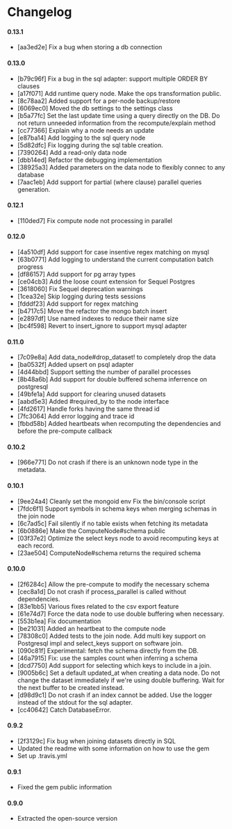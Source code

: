 # Changelog


#### 0.13.1
- [aa3ed2e] Fix a bug when storing a db connection

#### 0.13.0
- [b79c96f] Fix a bug in the sql adapter: support multiple ORDER BY clauses
- [a17f071] Add runtime query node. Make the ops transformation public.
- [8c78aa2] Added support for a per-node backup/restore
- [6069ec0] Moved the db settings to the settings class
- [b5a77fc] Set the last update time using a query directly on the DB. Do not return unneeded information from the recompute/explain method
- [cc77366] Explain why a node needs an update
- [e87ba14] Add logging to the sql query node
- [5d82dfc] Fix logging during the sql table creation.
- [7390264] Add a read-only data node
- [dbb14ed] Refactor the debugging implementation
- [38925a3] Added parameters on the data node to flexibly connec to any database
- [7aac1eb] Add support for partial (where clause) parallel queries generation.

#### 0.12.1
- [110ded7] Fix compute node not processing in parallel

#### 0.12.0
- [4a510df] Add support for case insentive regex matching on mysql
- [63b0771] Add logging to understand the current computation batch progress
- [df86157] Add support for pg array types
- [ce04cb3] Add the loose count extension for Sequel Postgres
- [3618060] Fix Sequel deprecation warnings
- [1cea32e] Skip logging during tests sessions
- [fdddf23] Add support for regex matching
- [b4717c5] Move the refactor the mongo batch insert
- [e2897df] Use named indexes to reduce their name size
- [bc4f598] Revert to insert_ignore to support mysql adapter

#### 0.11.0
- [7c09e8a] Add data_node#drop_dataset! to completely drop the data
- [ba0532f] Added upsert on psql adapter
- [4d44bbd] Support setting the number of parallel processes
- [8b48a6b] Add support for double buffered schema inferrence on postgresql
- [49bfe1a] Add support for clearing unused datasets
- [aabd5e3] Added #required_by to the node interface
- [4fd2617] Handle forks having the same thread id
- [7fc3064] Add error logging and trace id
- [fbbd58b] Added heartbeats when recomputing the dependencies and before the pre-compute callback

#### 0.10.2
- [966e771] Do not crash if there is an unknown node type in the metadata.

#### 0.10.1
- [9ee24a4] Cleanly set the mongoid env Fix the bin/console script
- [7fdc6f1] Support symbols in schema keys when merging schemas in the join node
- [6c7ad5c] Fail silently if no table exists when fetching its metadata
- [6b0886e] Make the ComputeNode#schema public
- [03f37e2] Optimize the select keys node to avoid recomputing keys at each record.
- [23ae504] ComputeNode#schema returns the required schema

#### 0.10.0
- [2f6284c] Allow the pre-compute to modify the necessary schema
- [cec8a1d] Do not crash if process_parallel is called without dependencies.
- [83e1bb5] Various fixes related to the csv export feature
- [61e74d7] Force the data node to use double buffering when necessary.
- [553b1ea] Fix documentation
- [be21031] Added an heartbeat to the compute node
- [78308c0] Added tests to the join node. Add multi key support on Postgresql impl and select_keys support on software join.
- [090c81f] Experimental: fetch the schema directly from the DB.
- [46a7915] Fix: use the samples count when inferring a schema
- [dcd7750] Add support for selecting which keys to include in a join.
- [9005b6c] Set a default updated_at when creating a data node. Do not change the dataset immediately if we're using double buffering. Wait for the next buffer to be created instead.
- [d98d9c1] Do not crash if an index cannot be added. Use the logger instead of the stdout for the sql adapter.
- [cc40642] Catch DatabaseError.

#### 0.9.2
- [2f3129c] Fix bug when joining datasets directly in SQL
- Updated the readme with some information on how to use the gem
- Set up .travis.yml

#### 0.9.1
- Fixed the gem public information

#### 0.9.0
- Extracted the open-source version

